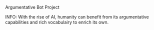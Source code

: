 Argumentative Bot Project

INFO:
With the rise of AI, humanity can benefit from its argumentative capabilities and rich vocabulairy to enrich its own.